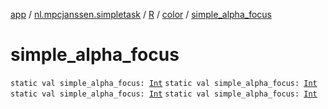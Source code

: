 [app](../../../index.md) / [nl.mpcjanssen.simpletask](../../index.md) / [R](../index.md) / [color](index.md) / [simple_alpha_focus](.)

# simple_alpha_focus

`static val simple_alpha_focus: `[`Int`](https://kotlinlang.org/api/latest/jvm/stdlib/kotlin/-int/index.html)
`static val simple_alpha_focus: `[`Int`](https://kotlinlang.org/api/latest/jvm/stdlib/kotlin/-int/index.html)
`static val simple_alpha_focus: `[`Int`](https://kotlinlang.org/api/latest/jvm/stdlib/kotlin/-int/index.html)
`static val simple_alpha_focus: `[`Int`](https://kotlinlang.org/api/latest/jvm/stdlib/kotlin/-int/index.html)